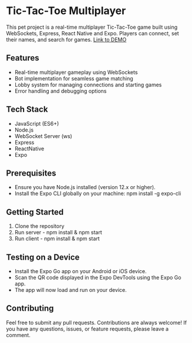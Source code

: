 Tic-Tac-Toe Multiplayer
=========
This pet project is a real-time multiplayer Tic-Tac-Toe game built using WebSockets, Express, React Native and Expo. Players can connect, set their names, and search for games. [Link to DEMO](https://tic-tac-toe.clu.by/)

## Features
- Real-time multiplayer gameplay using WebSockets
- Bot implementation for seamless game matching
- Lobby system for managing connections and starting games
- Error handling and debugging options

## Tech Stack
- JavaScript (ES6+)
- Node.js
- WebSocket Server (ws)
- Express
- ReactNative
- Expo

## Prerequisites
- Ensure you have Node.js installed (version 12.x or higher).
- Install the Expo CLI globally on your machine: npm install -g expo-cli

## Getting Started
1. Clone the repository
2. Run server - npm install & npm start
3. Run client - npm install & npm start

## Testing on a Device
- Install the Expo Go app on your Android or iOS device. 
- Scan the QR code displayed in the Expo DevTools using the Expo Go app. 
- The app will now load and run on your device.

## Contributing
Feel free to submit any pull requests. Contributions are always welcome! If you have any questions, issues, or feature requests, please leave a comment.
